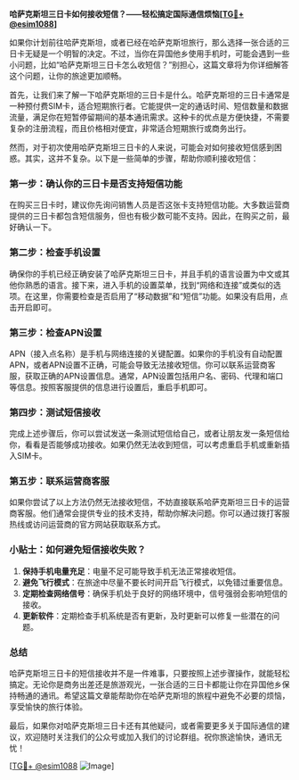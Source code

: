 **哈萨克斯坦三日卡如何接收短信？——轻松搞定国际通信烦恼[[TG💪+ @esim1088](https://t.me/s/esim1088)]**

如果你计划前往哈萨克斯坦，或者已经在哈萨克斯坦旅行，那么选择一张合适的三日卡无疑是一个明智的决定。不过，当你在异国他乡使用手机时，可能会遇到一些小问题，比如“哈萨克斯坦三日卡怎么收短信？”别担心，这篇文章将为你详细解答这个问题，让你的旅途更加顺畅。

首先，让我们来了解一下哈萨克斯坦的三日卡是什么。哈萨克斯坦的三日卡通常是一种预付费SIM卡，适合短期旅行者。它能提供一定的通话时间、短信数量和数据流量，满足你在短暂停留期间的基本通讯需求。这种卡的优点是方便快捷，不需要复杂的注册流程，而且价格相对便宜，非常适合短期旅行或商务出行。

然而，对于初次使用哈萨克斯坦三日卡的人来说，可能会对如何接收短信感到困惑。其实，这并不复杂。以下是一些简单的步骤，帮助你顺利接收短信：

### **第一步：确认你的三日卡是否支持短信功能**
在购买三日卡时，建议你先询问销售人员是否这张卡支持短信功能。大多数运营商提供的三日卡都包含短信服务，但也有极少数可能不支持。因此，在购买之前，最好确认一下。

### **第二步：检查手机设置**
确保你的手机已经正确安装了哈萨克斯坦三日卡，并且手机的语言设置为中文或其他你熟悉的语言。接下来，进入手机的设置菜单，找到“网络和连接”或类似的选项。在这里，你需要检查是否启用了“移动数据”和“短信”功能。如果没有启用，点击开启即可。

### **第三步：检查APN设置**
APN（接入点名称）是手机与网络连接的关键配置。如果你的手机没有自动配置APN，或者APN设置不正确，可能会导致无法接收短信。你可以联系运营商客服，获取正确的APN设置信息。通常，APN设置包括用户名、密码、代理和端口等信息。按照客服提供的信息进行设置后，重启手机即可。

### **第四步：测试短信接收**
完成上述步骤后，你可以尝试发送一条测试短信给自己，或者让朋友发一条短信给你，看看是否能够成功接收。如果仍然无法收到短信，可以考虑重启手机或重新插入SIM卡。

### **第五步：联系运营商客服**
如果你尝试了以上方法仍然无法接收短信，不妨直接联系哈萨克斯坦三日卡的运营商客服。他们通常会提供专业的技术支持，帮助你解决问题。你可以通过拨打客服热线或访问运营商的官方网站获取联系方式。

### **小贴士：如何避免短信接收失败？**
1. **保持手机电量充足**：电量不足可能导致手机无法正常接收短信。
2. **避免飞行模式**：在旅途中尽量不要长时间开启飞行模式，以免错过重要信息。
3. **定期检查网络信号**：确保手机处于良好的网络环境中，信号强弱会影响短信的接收。
4. **更新软件**：定期检查手机系统是否有更新，及时更新可以修复一些潜在的问题。

### **总结**
哈萨克斯坦三日卡的短信接收并不是一件难事，只要按照上述步骤操作，就能轻松搞定。无论你是商务出差还是旅游观光，一张合适的三日卡都能让你在异国他乡保持畅通的通讯。希望这篇文章能帮助你在哈萨克斯坦的旅程中避免不必要的烦恼，享受愉快的旅行体验。

最后，如果你对哈萨克斯坦三日卡还有其他疑问，或者需要更多关于国际通信的建议，欢迎随时关注我们的公众号或加入我们的讨论群组。祝你旅途愉快，通讯无忧！

[[TG💪+ @esim1088](https://t.me/s/esim1088) ![Image](https://i.postimg.cc/4NQfJmqS/Snipaste-2025-05-13-00-14-12.png)]